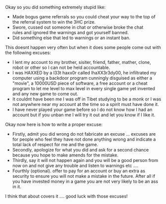---
---
Okay so you did something extremely stupid like:

*   Made bogus game referrals so you could cheat your way to the top of the referral system to win the 3HC prize.
*   Swore, cussed out someone in chat or otherwise broke the chat rules and ignored the warnings and got yourself banned.
*   Did something else that led to warnings or an instant ban.

This doesnt happen very often but when it does some people come out with the following excuses:

*   I lent my account to my brother, sisiter, friend, father, mather, clone, robot or other so I can not be held accountable.
*   I was HAXXED by a l33t haxx0r called IhaXX3r3dy00, he infiltrated my computer using a backdoor program cunningly disguised as either a "movie", a 10000USD piece of software, a free <insert random game name> account or a cheat program to let me level to max level in every single game yet invented and any new game to come out.
*   It couldnt have been me I was off in Tibet studying to be a monk or I was not anywhere near my account at the time so a spirit must have done it.
*   I have never played your game before so I do not know how I had an account but if you unban me I will try it out and let you know if I like it.

Okay now here is how to write a proper excuse:

*   Firstly, admit you did wrong do not fabricate an excuse ... excuses are for people who feel they have not done anything wrong and indicate a total lack of respect for me and the game.
*   Secondly, apologize for what you did and ask for a second chance because you hope to make amends for the mistake.
*   Thirdly, say it will not happen again and you will be a good person from now on and not give any trouble and listen to warnings etc ....
*   Fourthly (optional). offer to pay for an account or buy an extra as security to ensure you will not make a mistake in the future. After all if you have invested money in a game you are not very likely to be an ass in it.

I think that about covers it .... good luck with those excuses!